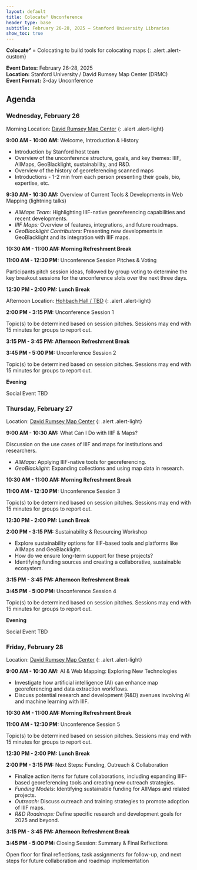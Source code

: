 ```yaml
---
layout: default
title: Colocate² Unconference
header_type: base
subtitle: February 26-28, 2025 – Stanford University Libraries
show_toc: true
---
```


**Colocate²** = Colocating to build tools for colocating maps
{: .alert .alert-custom}

**Event Dates:** February 26-28, 2025 \
**Location:** Stanford University / David Rumsey Map Center (DRMC) \
**Event Format:** 3-day Unconference

## Agenda

### Wednesday, February 26

Morning Location: [David Rumsey Map Center](https://drmc.stanford.edu)
{: .alert .alert-light}

**9:00 AM - 10:00 AM:** Welcome, Introduction & History

- Introduction by Stanford host team
- Overview of the unconference structure, goals, and key themes: IIIF, AllMaps, GeoBlacklight, sustainability, and R&D.
- Overview of the history of georeferencing scanned maps
- Introductions - 1-2 min from each person presenting their goals, bio, expertise, etc.

**9:30 AM - 10:30 AM:** Overview of Current Tools & Developments in Web Mapping (lightning talks)

- _AllMaps Team:_ Highlighting IIIF-native georeferencing capabilities and recent developments.
- _IIIF Maps:_ Overview of features, integrations, and future roadmaps.
- _GeoBlacklight Contributors:_ Presenting new developments in GeoBlacklight and its integration with IIIF maps.

**10:30 AM - 11:00 AM: Morning Refreshment Break**

**11:00 AM - 12:30 PM:** Unconference Session Pitches & Voting

Participants pitch session ideas, followed by group voting to determine the key breakout sessions for the unconference slots over the next three days.

**12:30 PM - 2:00 PM: Lunch Break**

Afternoon Location: [Hohbach Hall / TBD](#)
{: .alert .alert-light}

**2:00 PM - 3:15 PM:** Unconference Session 1

Topic(s) to be determined based on session pitches. Sessions may end with 15 minutes for groups to report out.

**3:15 PM - 3:45 PM: Afternoon Refreshment Break**

**3:45 PM - 5:00 PM:** Unconference Session 2

Topic(s) to be determined based on session pitches. Sessions may end with 15 minutes for groups to report out.

**Evening**

Social Event TBD

### Thursday, February 27

Location: [David Rumsey Map Center](https://drmc.stanford.edu)
{: .alert .alert-light}

**9:00 AM - 10:30 AM:** What Can I Do with IIIF & Maps?

Discussion on the use cases of IIIF and maps for institutions and researchers.

- _AllMaps_: Applying IIIF-native tools for georeferencing.
- _GeoBlacklight_: Expanding collections and using map data in research.

**10:30 AM - 11:00 AM: Morning Refreshment Break**

**11:00 AM - 12:30 PM:** Unconference Session 3

Topic(s) to be determined based on session pitches. Sessions may end with 15 minutes for groups to report out.

**12:30 PM - 2:00 PM: Lunch Break**

**2:00 PM - 3:15 PM:** Sustainability & Resourcing Workshop

- Explore sustainability options for IIIF-based tools and platforms like AllMaps and GeoBlacklight.
- How do we ensure long-term support for these projects?
- Identifying funding sources and creating a collaborative, sustainable ecosystem.

**3:15 PM - 3:45 PM: Afternoon Refreshment Break**

**3:45 PM - 5:00 PM:** Unconference Session 4

Topic(s) to be determined based on session pitches. Sessions may end with 15 minutes for groups to report out.

**Evening**

Social Event TBD

### Friday, February 28

Location: [David Rumsey Map Center](https://drmc.stanford.edu)
{: .alert .alert-light}

**9:00 AM - 10:30 AM:** AI & Web Mapping: Exploring New Technologies

- Investigate how artificial intelligence (AI) can enhance map georeferencing and data extraction workflows.
- Discuss potential research and development (R&D) avenues involving AI and machine learning with IIIF.

**10:30 AM - 11:00 AM: Morning Refreshment Break**

**11:00 AM - 12:30 PM:** Unconference Session 5

Topic(s) to be determined based on session pitches. Sessions may end with 15 minutes for groups to report out.

**12:30 PM - 2:00 PM: Lunch Break**

**2:00 PM - 3:15 PM:** Next Steps: Funding, Outreach & Collaboration

- Finalize action items for future collaborations, including expanding IIIF-based georeferencing tools and creating new outreach strategies.
- _Funding Models_: Identifying sustainable funding for AllMaps and related projects.
- _Outreach:_ Discuss outreach and training strategies to promote adoption of IIIF maps.
- _R&D Roadmaps:_ Define specific research and development goals for 2025 and beyond.

**3:15 PM - 3:45 PM: Afternoon Refreshment Break**

**3:45 PM - 5:00 PM:** Closing Session: Summary & Final Reflections

Open floor for final reflections, task assignments for follow-up, and next steps for future collaboration and roadmap implementation
